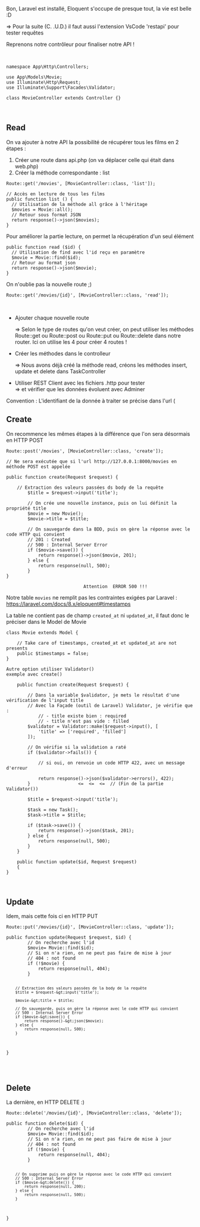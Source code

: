 Bon, Laravel est installé, Eloquent s'occupe de presque tout, la vie est belle :D

=> Pour la suite (C. .U.D.) il faut aussi l'extension VsCode 'restapi' pour tester requêtes

Reprenons notre contrôleur pour finaliser notre API !

&nbsp;
<pre><code class="php">namespace App\Http\Controllers;

use App\Models\Movie;
use Illuminate\Http\Request;
use Illuminate\Support\Facades\Validator;

class MovieController extends Controller {}
</code></pre>
&nbsp;
<h2>Read</h2>
On va ajouter à notre API la possibilité de récupérer tous les films en 2 étapes :
<ol>
 	<li>Créer une route dans api.php (on va déplacer celle qui était dans web.php)</li>
 	<li>Créer la méthode correspondante : list</li>
</ol>
<pre><code class="php">Route::get('/movies', [MovieController::class, 'list']);</code></pre>
<pre><code class="php">// Accès en lecture de tous les films
public function list () {
  // Utilisation de la méthode all grâce à l'héritage
  <span class="hljs-variable">$movies</span> = <span class="hljs-title class_">Movie</span>::<span class="hljs-title function_ invoke__">all</span>(); 
<span class="hljs-comment">  // Retour sous format JSON</span> 
<span class="hljs-keyword">  return</span> <span class="hljs-title function_ invoke__">response</span>()-&gt;<span class="hljs-title function_ invoke__">json</span>(<span class="hljs-variable">$movies</span>);
}</code></pre>
Pour améliorer la partie lecture, on permet la récupération d'un seul élément
<pre><code class="php">public function read ($id) {
  // Utilisation de find avec l'id reçu en paramètre
  $movie = Movie::find($id);
  // Retour au format json
  return response()-&gt;json($movie);
}
</code></pre>
On n'oublie pas la nouvelle route ;)
<pre><code class="php">Route::get('/movies/{id}', [MovieController::class, 'read']);</code></pre>
&nbsp;

<ul>
<li> Ajouter chaque nouvelle route</li>

=> Selon le type de routes qu'on veut créer, on peut utiliser les méthodes Route::get ou Route::post ou Route::put ou Route::delete dans notre router. Ici on utilise les 4 pour créer 4 routes !
<li> Créer les méthodes dans le controlleur </li>

=> Nous avons déjà créé la méthode read, créons les méthodes insert, update et delete dans TaskController

<li> Utiliser REST Client avec les fichiers .http pour tester </li>
=> et vérifier que les données évoluent avec Adminer
</ul>

Convention : L'identifiant de la donnée à traiter se précise dans l'url (


<h2>Create</h2>
On recommence les mêmes étapes à la différence que l'on sera désormais en HTTP POST


<pre><code class="php">Route::post('/movies', [MovieController::class, 'create']);
</code></pre>


<pre><code class="php">// Ne sera exécutée que si l'url http://127.0.0.1:8000/movies en méthode POST est appelée

public function create(Request $request) {

    // Extraction des valeurs passées ds body de la requête
        $title = $request-&gt;input('title');

        // On crée une nouvelle instance, puis on lui définit la propriété title
        $movie = new Movie();
        $movie-&gt;title = $title;

        // On sauvegarde dans la BDD, puis on gère la réponse avec le code HTTP qui convient
        // 201 : Created
        // 500 : Internal Server Error
        if ($movie-&gt;save()) {
            return response()-&gt;json($movie, 201);
        } else {
            return response(null, 500);
        }
}
</code></pre>
                                 Attention  ERROR 500 !!!



 Notre table `movies` ne remplit pas les contraintes exigées par Laravel :
<a href="https://laravel.com/docs/8.x/eloquent#timestamps">https://laravel.com/docs/8.x/eloquent#timestamps</a>

La table ne contient pas de champ `created_at` ni `updated_at`, il faut donc le préciser dans le Model de Movie
<pre><code class="php">class Movie extends Model {

    // Take care of timestamps, created_at et updated_at are not presents
    public $timestamps = false;
}
</code></pre>
<pre><code class="php">Autre option utiliser Validator() 
exemple avec create()

    public function create(Request $request) {

        // Dans la variable $validator, je mets le résultat d'une vérification de l'input title
        // Avec la Façade (outil de Laravel) Validator, je vérifie que :
            // - title existe bien : required
            // - title n'est pas vide : filled
        $validator = Validator::make($request->input(), [
            'title' => ['required', 'filled']
        ]);

        // On vérifie si la validation a raté
        if ($validator->fails()) {

            // si oui, on renvoie un code HTTP 422, avec un message d'erreur

            return response()->json($validator->errors(), 422);
        }                  <=  <=  <=  // (Fin de la partie Validator())

        $title = $request->input('title');

        $task = new Task();
        $task->title = $title;

        if ($task->save()) {
            return response()->json($task, 201);
        } else {
            return response(null, 500);
        }
    }

    public function update($id, Request $request)
    {
}
</code></pre>
&nbsp;
<h2>Update</h2>
Idem, mais cette fois ci en HTTP PUT
<pre><code class="php">Route::put('/movies/{id}', [MovieController::class, 'update']);
</code></pre>
<pre><code class="php">public function update(Request $request, $id) {
        // On recherche avec l'id
        $movie= Movie::find($id);
        // Si on n'a rien, on ne peut pas faire de mise à jour
        // 404 : not found
        if (!$movie) {
            return response(null, 404);
        }

        // Extraction des valeurs passées de la body de la requête
        $title = $request-&gt;input('title');

        $movie-&gt;title = $title;

        // On sauvegarde, puis on gère la réponse avec le code HTTP qui convient
        // 500 : Internal Server Error
        if ($movie-&gt;save()) {
            return response()-&gt;json($movie);
        } else {
            return response(null, 500);
        }
}
</code></pre>
&nbsp;
<h2>Delete</h2>
La dernière, en HTTP DELETE :)
<pre><code class="php">Route::delete('/movies/{id}', [MovieController::class, 'delete']);
</code></pre>
<pre><code class="php">public function delete($id) {
        // On recherche avec l'id
        $movie= Movie::find($id);
        // Si on n'a rien, on ne peut pas faire de mise à jour
        // 404 : not found
        if (!$movie) {
            return response(null, 404);
        }

        // On supprime puis on gère la réponse avec le code HTTP qui convient
        // 500 : Internal Server Error
        if ($movie-&gt;delete()) {
            return response(null, 200);
        } else {
            return response(null, 500);
        }
}
</code></pre>